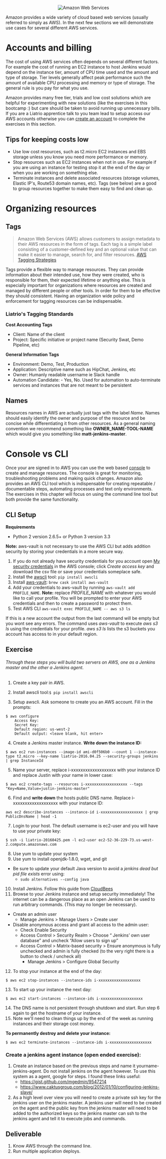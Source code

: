 <center>

   ![Amazon Web Services](img6/aws.png)

</center>

Amazon provides a wide variety of cloud based web services (usually referred to simply as AWS). In the next few sections we will demonstrate use cases for several different AWS services.

# Accounts and billing

The cost of using AWS services often depends on several different factors. For example the cost of running an EC2 instance to host Jenkins would depend on the instance tier, amount of CPU time used and the amount and type of storage. Tier levels generally affect peak performance such the amount of available CPU processing and memory or type of storage. The general rule is you pay for what you use.

Amazon provides many free tier, trials and low cost solutions which are helpful for experimenting with new solutions (like the exercises in this bootcamp :) but care should be taken to avoid running up unnecessary bills. If you are a Liatrio apprentice talk to you team lead to setup access our AWS accounts otherwise you can [create an account](https://portal.aws.amazon.com/billing/signup) to complete the exercises in this section.

## Tips for keeping costs low

- Use low cost resources, such as t2.micro EC2 instances and EBS storage unless you know you need more performance or memory.
- Stop resources such as EC2 instances when not in use. For example if you are using an instance for testing stop it at the end of the day or when you are working on something else.
- Terminate instances and delete associated resources (storage volumes, Elastic IP's, Route53 domain names, etc). Tags (see below) are a good to group resources together to make them easy to find and clean up.

# Organizing resources

## Tags

> Amazon Web Services (AWS) allows customers to assign metadata to their AWS resources in the form of tags. Each tag is a simple label consisting of a customer-defined key and an optional value that can make it easier to manage, search for, and filter resources. [AWS Tagging Strategies](https://aws.amazon.com/answers/account-management/aws-tagging-strategies/)

Tags provide a flexible way to manage resources. They can provide information about their intended use, how they were created, who is responsible for them, their expected lifetime or anything else. This is especially important for organizations where resources are created and managed by different people or other tools. In order for them to be effective they should consistent. Having an organization wide policy and enforcement for tagging resources can be indispensable.

### Liatrio's Tagging Standards

**Cost Accounting Tags**
- Client: Name of the client
- Project: Specific initiative or project name (Security Swat, Demo Pipeline, etc)

**General Information Tags**
- Environment: Demo, Test, Production
- Application: Descriptive name such as HipChat, Jenkins, etc
- Owner: Humanly readable username ie Slack handle
- Automation Candidate: - Yes, No. Used for automation to auto-terminate services and instances that are not meant to be persistent

## Names

Resources names in AWS are actually just tags with the label *Name*. Names should easily identify the owner and purpose of the resource and be concise while differentiating it from other resources. As a general naming convention we recommend something like **OWNER_NAME-TOOL-NAME** which would give you something like **matt-jenkins-master**.

# Console vs CLI

Once your are signed in to AWS you can use the web based [console](https://console.aws.amazon.com/) to create and manage resources. The console is great for monitoring, troubleshooting problems and making quick changes. Amazon also provides an AWS CLI tool which is indispensable for creating repeatable / documentable steps, automating processes and text only environments. The exercises in this chapter will focus on using the command line tool but both provide the same functionality.

## CLI Setup

**Requirements**
- Python 2 version 2.6.5+ or Python 3 version 3.3

**Note:** aws-vault is not necessary to use the AWS CLI but adds addition security by storing your credentials in a more secure way.

1. If you do not already have security credentials for you account open [My security credentials](https://console.aws.amazon.com/iam/home?#/security_credentials) in the AWS console; click *Create access key* and download the csv file or save your credentials someplace safe.
2. Install the [awscli](https://aws.amazon.com/cli/) tool: `pip install awscli`
3. Install [aws-vault](https://github.com/99designs/aws-vault): `brew cask install aws-vault`
4. Add your credentials to aws-vault by running `aws-vault add PROFILE_NAME`. **Note:** replace *PROFILE_NAME* with whatever you would like to call your profile. You will be prompted to enter your AWS credentials and then to create a password to protect them.
5. Test AWS CLI `aws-vault exec PROFILE_NAME -- aws s3 ls`

If this is a new account the output from the last command will be empty but you wont see any errors. The command uses *aws-vault* to execute *aws s3 ls* using the credentials for your profile. *aws s3 ls* lists the s3 buckets you account has access to in your default region.

## Exercise

###### Through these steps you will build two servers on AWS, one as a Jenkins master and the other a Jenkins agent.

1. Create a key pair in AWS.
2. Install awscli tool:`$ pip install awscli`

3. Setup awscli. Ask someone to create you an AWS account. Fill in the prompts:

```
$ aws configure
    Access Key:
    Secret Key:
    Default region: us-west-2
    Default output: <leave blank, hit enter>
```

4. Create a Jenkins master instance. **Write down the instance ID:**

```
$ aws ec2 run-instances --image-id ami-d0f506b0 --count 1 --instance-type t2.micro --key-name liatrio-2016.04.25 --security-groups jenkins | grep InstanceId
```

5. Name your server, replace i-xxxxxxxxxxxxxxxxxxx with your instance ID and replace Justin with your name in lower case:

```
$ aws ec2 create-tags --resources i-xxxxxxxxxxxxxxxxxxx --tags "Key=Name,Value=justin-jenkins-master"
```


6. Find and **write down** the hosts public DNS name. Replace i-xxxxxxxxxxxxxxxxxxx with your instance ID:

```
aws ec2 describe-instances --instance-id i-xxxxxxxxxxxxxxxxxxx | grep PublicDnsName | head -1
```

7. Login to your host. The default username is ec2-user and you will have to use your private key:

```
$ ssh -i liatrio-20160425.pem -l ec2-user ec2-52-36-229-73.us-west-2.compute.amazonaws.com
```

8. Use yum to update your system
9. Use yum to install openjdk-1.8.0, wget, and git
  - Be sure to update your default Java version to avoid a _jenkins dead but pid file exists_ error using:
    - ```sudo alternatives --config java```

10. Install Jenkins. Follow this guide from [CloudBees](https://wiki.jenkins-ci.org/display/JENKINS/Installing+Jenkins+on+Red+Hat+distributions)
11. Browse to your Jenkins instance and setup security immediately! The internet can be a dangerous place as an open Jenkins can be used to run arbitrary commands. (This may no longer be necessary).

- Create an admin user
   - Manage Jenkins > Manage Users > Create user
- Disable anonymous access and grant all access to the admin user:
   - Check Enable Security
   - Access Control > Security Realm > Choose “ Jenkins’ own user database” and uncheck “Allow users to sign up”
   - Access Control > Matrix-based security > Ensure anonymous is fully unchecked and admin is fully checked (to the very right there is a button to check / uncheck all)
     - Manage Jenkins > Configure Global Security

12. To stop your instance at the end of the day:
```
$ aws ec2 stop-instances --instance-ids i-xxxxxxxxxxxxxxxxxxx
```

13. To start up your instance the next day:
```
$ aws ec2 start-instances --instance-ids i-xxxxxxxxxxxxxxxxxxx
```

14. The DNS name is not persistent through shutdown and start. Run step 6 again to get the hostname of your instance.
15. Note we'll need to clean things up by the end of the week as running instances and their storage cost money.

**To permanently destroy and delete your instance:**

```
$ aws ec2 terminate-instances --instance-ids i-xxxxxxxxxxxxxxxxxxx
```
### Create a jenkins agent instance (open ended exercise):

1. Create an instance based on the previous steps and name it yourname-jenkins-agent. Do not install jenkins on the agent however. To use this system as a agent, google for steps. I found these links useful:
   - https://gist.github.com/mgedmin/9547214
   - https://www.caktusgroup.com/blog/2012/01/10/configuring-jenkins-slave/
2. As a high level over view you will need to create a private ssh key for the jenkins user on the jenkins master. A jenkins user will need to be created on the agent and the public key from the jenkins master will need to be added to the authorized keys so the jenkins master can ssh to the jenkins agent and tell it to execute jobs and commands.

## Deliverable

1. Know AWS through the command line.
2. Run multiple application deploys.
